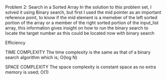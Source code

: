 Problem 2: Search in a Sorted Array
In the solution to this problem set, I solved it using Binary search, but first I used the mid pointer as an important reference point, to know if the mid element is a memeber of the left sorted portion of the array or a member of the right sorted portion of the input_list array,  this information gives insight on how to run the binary search to locate the target number as this could be located now with binary search

Efficiency

TIME COMPLEXITY
The time complexity is the same as that of a binary search algorithm which is; O(log N)

SPACE COMPLEXITY
The space complexity is constant space as no extra memory is used; O(1)